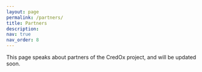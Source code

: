 ```yaml
---
layout: page
permalink: /partners/
title: Partners
description:
nav: true
nav_order: 8
---
```



This page speaks about partners of the CredOx project, and will be updated soon.